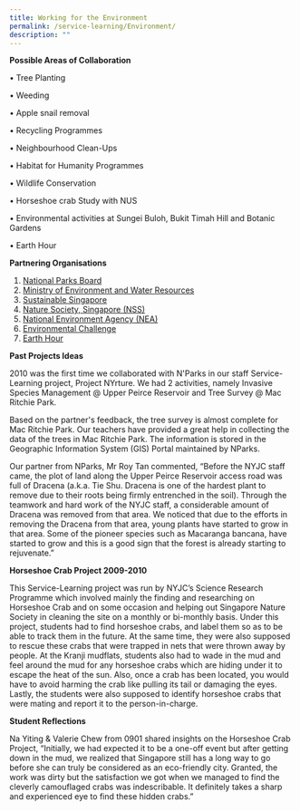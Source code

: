 ```yaml
---
title: Working for the Environment
permalink: /service-learning/Environment/
description: ""
---
```

**Possible Areas of Collaboration** 

• Tree Planting

• Weeding

• Apple snail removal

• Recycling Programmes

• Neighbourhood Clean-Ups

• Habitat for Humanity Programmes

• Wildlife Conservation

• Horseshoe crab Study with NUS

• Environmental activities at Sungei Buloh, Bukit Timah Hill and Botanic Gardens

• Earth Hour

**Partnering Organisations** 

1.  [National Parks Board](http://www.nparks.gov.sg/cms/) 
2.  [Ministry of Environment and Water Resources](http://app.mewr.gov.sg/web/Contents/Contents2.aspx?ContId=1)
3.  [Sustainable Singapore](http://app.mewr.gov.sg/web/ssb/)
4.  [Nature Society, Singapore (NSS)](http://www.nss.org/)
5.  [National Environment Agency (NEA)](http://www.nea.gov.sg/) 
6.  [Environmental Challenge](http://www.eco-singapore.org/)
7.  [Earth Hour](http://www.earthhour.org/singapore)

**Past Projects Ideas** 

2010 was the first time we collaborated with N'Parks in our staff Service-Learning project, Project NYrture. We had 2 activities, namely Invasive Species Management @ Upper Peirce Reservoir and Tree Survey @ Mac Ritchie Park.

Based on the partner's feedback, the tree survey is almost complete for Mac Ritchie Park. Our teachers have provided a great help in collecting the data of the trees in Mac Ritchie Park. The information is stored in the Geographic Information System (GIS) Portal maintained by NParks.

Our partner from NParks, Mr Roy Tan commented, “Before the NYJC staff came, the plot of land along the Upper Peirce Reservoir access road was full of Dracena (a.k.a. Tie Shu. Dracena is one of the hardest plant to remove due to their roots being firmly entrenched in the soil). Through the teamwork and hard work of the NYJC staff, a considerable amount of Dracena was removed from that area. We noticed that due to the efforts in removing the Dracena from that area, young plants have started to grow in that area. Some of the pioneer species such as Macaranga bancana, have started to grow and this is a good sign that the forest is already starting to rejuvenate.”

**Horseshoe Crab Project 2009-2010**

This Service-Learning project was run by NYJC’s Science Research Programme which involved mainly the finding and researching on Horseshoe Crab and on some occasion and helping out Singapore Nature Society in cleaning the site on a monthly or bi-monthly basis. Under this project, students had to find horseshoe crabs, and label them so as to be able to track them in the future. At the same time, they were also supposed to rescue these crabs that were trapped in nets that were thrown away by people. At the Kranji mudflats, students also had to wade in the mud and feel around the mud for any horseshoe crabs which are hiding under it to escape the heat of the sun. Also, once a crab has been located, you would have to avoid harming the crab like pulling its tail or damaging the eyes. Lastly, the students were also supposed to identify horseshoe crabs that were mating and report it to the person-in-charge.

**Student Reflections** 

Na Yiting & Valerie Chew from 0901 shared insights on the Horseshoe Crab Project, “Initially, we had expected it to be a one-off event but after getting down in the mud, we realized that Singapore still has a long way to go before she can truly be considered as an eco-friendly city. Granted, the work was dirty but the satisfaction we got when we managed to find the cleverly camouflaged crabs was indescribable. It definitely takes a sharp and experienced eye to find these hidden crabs.”